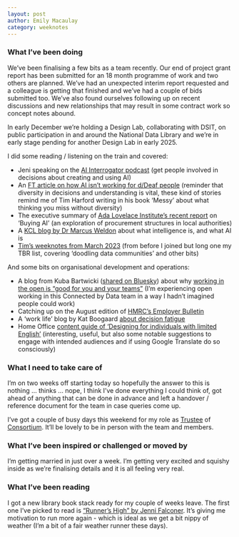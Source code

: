 ```yaml
---
layout: post
author: Emily Macaulay
category: weeknotes
---
```

### What I’ve been doing
We’ve been finalising a few bits as a team recently. Our end of project grant report has been submitted for an 18 month programme of work and two others are planned. We’ve had an unexpected interim report requested and a colleague is getting that finished and we’ve had a couple of bids submitted too. We’ve also found ourselves following up on recent discussions and new relationships that may result in some contract work so concept notes abound.

In early December we’re holding a Design Lab, collaborating with DSIT, on public participation in and around the National Data Library and we’re in early stage pending for another Design Lab in early 2025. 

I did some reading / listening on the train and covered:
* Jeni speaking on the [AI Interrogator podcast](https://www.infosys.com/iki/podcasts/ai-interrogator/community-driven-data-ai.html?soc=smo_ln_podcasts_ai-int-jeni_IKI_html5_05112024_cd19ce1ec7b348a06dd88e5d4443f135_lq_lq#audio-player-part-podbean) (get people involved in decisions about creating and using AI)
* An [FT article on how AI isn’t working for d/Deaf people](https://www.ft.com/content/10489c19-aecc-43e4-947f-bfde497de7b9?accessToken=zwAGJRCmoeRgkc8QSJwZrsxD5NOUf7_eSX3nuQ.MEQCIHgBjkDEXsRq91e9yQrVFPXPAfTl6Hi9tdgcoh95kfHsAiA_jnQRt3se2v98fLEJoBNF1zGb4TYyqNMmShiyUuGypA&sharetype=gift&token=8ed28d97-0abc-4ef9-af89-67fbe9fb75e3) (reminder that diversity in decisions and understanding is vital, these kind of stories remind me of Tim Harford writing in his book ‘Messy’ about what thinking you miss without diversity)
* The executive summary of [Ada Lovelace Institute’s recent report](https://www.adalovelaceinstitute.org/report/buying-ai-procurement/) on ‘Buying AI’ (an exploration of procurement structures in local authorities)
* A [KCL blog by Dr Marcus Weldon](https://www.kcl.ac.uk/reflections-to-live-well-with-ai-technology-transparency-is-the-key) about what intelligence is, and what AI is
* [Tim’s weeknotes from March 2023](https://connectedbydata.org/weeknotes/2023/03/17/tim-weeknotes) (from before I joined but long one my TBR list, covering ‘doodling data communities’ and other bits)

And some bits on organisational development and operations:
* A blog from Kuba Bartwicki ([shared on Bluesky](https://bsky.app/profile/kubabartwicki.bsky.social/post/3l3bdfgjj5s2s)) about why [working in the open is “good for you and your teams”](https://www.kubabartwicki.com/posts/working-in-the-open/) (I’m experiencing open working in this Connected by Data team in a way I hadn’t imagined people could work)
* Catching up on the August edition of [HMRC’s Employer Bulletin](https://www.gov.uk/government/publications/employer-bulletin-august-2024/august-2024-issue-of-the-employer-bulletin)
* A ‘work life’ blog by Kat Boogaard [about decision fatigue](https://www.atlassian.com/blog/productivity/decision-fatigue#:~:text=The%20basic%20idea%20here%20is,need%20to%20make%20another%20choice.)
* Home Office [content guide of ‘Designing for individuals with limited English’](https://design.homeoffice.gov.uk/content-style-guide/designing-for-limited-english) (interesting, useful, but also some notable suggestions to engage with intended audiences and if using Google Translate do so consciously)

### What I need to take care of
I’m on two weeks off starting today so hopefully the answer to this is nothing … thinks … nope, I think I’ve done everything I could think of, got ahead of anything that can be done in advance and left a handover / reference document for the team in case queries come up. 

I’ve got a couple of busy days this weekend for my role as [Trustee](https://www.consortium.lgbt/meet-the-board/) of [Consortium](https://www.consortium.lgbt/). It’ll be lovely to be in person with the team and members.

### What I’ve been inspired or challenged or moved by
I’m getting married in just over a week. I’m getting very excited and squishy inside as we’re finalising details and it is all feeling very real. 

### What I’ve been reading
I got a new library book stack ready for my couple of weeks leave. The first one I’ve picked to read is [“Runner’s High” by Jenni Falconer](https://www.awesomebooks.com/book/9781398720893/runners-high/used). It’s giving me motivation to run more again - which is ideal as we get a bit nippy of weather (I’m a bit of a fair weather runner these days).